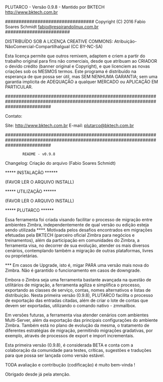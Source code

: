 PLUTARCO - Versão 0.9.8 - Mantido por BKTECH <http://www.bktech.com.br>
 
################################# Copyright (C) 2016  Fabio Soares Schmidt <fabio@respirandolinux.com.br> ########################

DISTRIBUÍDO SOB A LICENÇA CREATIVE COMMONS: Atribuição-NãoComercial-CompartilhaIgual (CC BY-NC-SA)

Esta licença permite que outros remixem, adaptem e criem a partir do trabalho original para fins não comerciais, desde que atribuam
ao CRIADOR o devido crédito (banner original e Copyright), e que licenciem as novas criações sob os MESMOS termos. Este programa é 
distribuído na esperança de que possa ser útil, mas SEM NENHUMA GARANTIA; sem uma garantia implícita de ADEQUAÇÃO a qualquer MERCADO ou 
APLICAÇÃO EM PARTICULAR.
 
#################################################################################################################################
 
 Contato:
 
 Site: http://www.bktech.com.br
 E-mail: plutarco@bktech.com.br

#################################################################################################################################
										
			README - v0.9.8
												
Changelog: Criação do arquivo (Fabio Soares Schmidt)

 *****  INSTALAÇÃO ******
 
 (FAVOR LER O ARQUIVO INSTALL)
 
 ***** UTILIZAÇÃO  ******
 
 (FAVOR LER O ARQUIVO INSTALL)
  
  ***** PLUTARCO  ******

 Essa ferramenta foi criada visando facilitar o processo de migração entre ambientes Zimbra, independentemente de qual versão
 ou edição esteja sendo utilizada ****. Motivada pelos desafios encontrados em migrações efetuadas pela BKTECH (parceiro oficial Zimbra para negócios
 e treinamentos), além da participação em comunidades do Zimbra, a ferramenta visa, no decorrer de sua evolução, atender os mais diversos cenários, 
 contemplando também a migração de outras plataformas, livres ou proprietárias.
 
 *** Em casos de Upgrade, isto é, migar PARA uma versão mais nova do Zimbra. Não é garantido o funcionamento em casos de downgrade.
 
 Embora o Zimbra seja uma ferramenta bastante avançada na questão de utilitários de migração, a ferramenta agiliza e simplifica o processo,
 exportando as classes de serviço, contas, nomes alternativos e listas de distribuição. Nesta primeira versão (0.9.8), PLUTARCO facilita o processo
 de exportação das entradas citadas, além de criar o lote de contas que devem ser exportadas, utilizando o comando nativo - zmmailbox.
 
 Em versões futuras, a ferramenta visa atender cenários com ambientes Multi-Server, além da exportação das principais configurações do ambiente Zimbra.
 Também está no plano de evolução da mesma, o tratamento de diferentes estratégias de migração, permitindo migrações gradativas, por exemplo, através
 de processos de export e import incrementais. 
 
 Esta primeira versão (0.9.8), é considerada BETA e conta com a colaboração da comunidade para testes, críticas, sugestões e traduções para que possa ser 
 lançada como versão estável.
 
 TODA avaliação e contribução (codificação) é muito bem-vinda !
 
 Obrigado desde já pela atenção.
